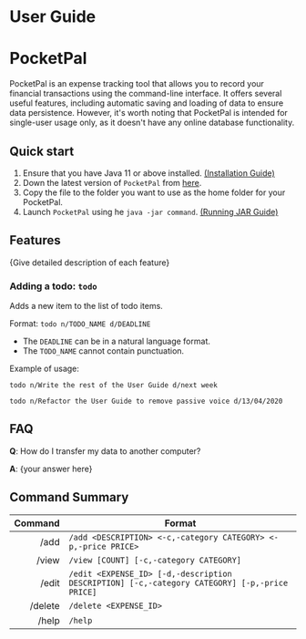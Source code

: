 # User Guide

# PocketPal

PocketPal is an expense tracking tool that allows you to record your financial transactions using the command-line interface. It offers several useful features, including automatic saving and loading of data to ensure data persistence. However, it's worth noting that PocketPal is intended for single-user usage only, as it doesn't have any online database functionality.

## Quick start

1. Ensure that you have Java 11 or above installed. [(Installation Guide)](https://docs.oracle.com/en/java/javase/11/install/overview-jdk-installation.html#GUID-8677A77F-231A-40F7-98B9-1FD0B48C346A)
2. Down the latest version of `PocketPal` from [here]().
3. Copy the file to the folder you want to use as the home folder for your PocketPal.
4. Launch `PocketPal` using he `java -jar command`. [(Running JAR Guide)](https://se-education.org/guides/tutorials/jar.html#running-jar-files)


## Features 

{Give detailed description of each feature}

### Adding a todo: `todo`
Adds a new item to the list of todo items.

Format: `todo n/TODO_NAME d/DEADLINE`

* The `DEADLINE` can be in a natural language format.
* The `TODO_NAME` cannot contain punctuation.  

Example of usage: 

`todo n/Write the rest of the User Guide d/next week`

`todo n/Refactor the User Guide to remove passive voice d/13/04/2020`

## FAQ

**Q**: How do I transfer my data to another computer? 

**A**: {your answer here}


## Command Summary

| Command | Format                                                                                       |
|--------:|----------------------------------------------------------------------------------------------|
|    /add | `/add <DESCRIPTION> <-c,-category CATEGORY> <-p,-price PRICE>`                               |
|   /view | `/view [COUNT] [-c,-category CATEGORY]`                                                      | -categroCATEGORY]`                        |
|   /edit | `/edit <EXPENSE_ID> [-d,-description DESCRIPTION] [-c,-category CATEGORY] [-p,-price PRICE]` |
| /delete | `/delete <EXPENSE_ID>`                                                                       |
|   /help | `/help`                                                                                      |

